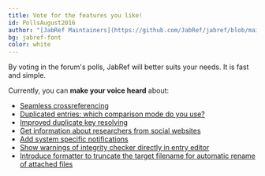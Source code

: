 ```yaml
---
title: Vote for the features you like!
id: PollsAugust2016
author: "[JabRef Maintainers](https://github.com/JabRef/jabref/blob/main/MAINTAINERS)"
bg: jabref-font
color: white
---
```


By voting in the forum's polls, JabRef will better suits your needs.
It is fast and simple.

Currently, you can **make your voice heard** about:

- [Seamless crossreferencing](http://discourse.jabref.org/t/seamless-crossreferencing/100)
- [Duplicated entries: which comparison mode do you use?](http://discourse.jabref.org/t/duplicated-entries-which-comparison-mode-do-you-use/114)
- [Improved duplicate key resolving](http://discourse.jabref.org/t/improved-duplicate-key-resolving/50)
- [Get information about researchers from social websites](http://discourse.jabref.org/t/get-information-about-researchers-from-social-websites/66/1)
- [Add system specific notifications](http://discourse.jabref.org/t/add-system-specific-notifications/102)
- [Show warnings of integrity checker directly in entry editor](http://discourse.jabref.org/t/show-warnings-of-integrity-checker-directly-in-entry-editor/106)
- [Introduce formatter to truncate the target filename for automatic rename of attached files](http://discourse.jabref.org/t/introduce-formatter-to-truncate-the-target-filename-for-automatic-rename-of-attached-files/63)
